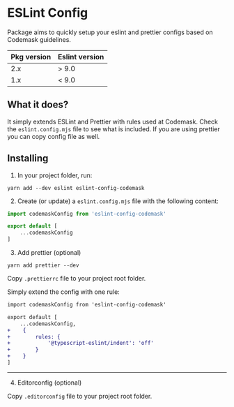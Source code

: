 # ESLint Config

Package aims to quickly setup your eslint and prettier configs based on Codemask guidelines.

|Pkg version| Eslint version |
|---|---------|
| 2.x | \> 9.0  |
| 1.x | < 9.0   |


## What it does?

It simply extends ESLint and Prettier with rules used at Codemask. Check the `eslint.config.mjs` file to see what is included. If you are using prettier you can copy config file as well.

## Installing

1. In your project folder, run:

```
yarn add --dev eslint eslint-config-codemask
```

2. Create (or update) a `eslint.config.mjs` file with the following content:

```js
import codemaskConfig from 'eslint-config-codemask'

export default [
    ...codemaskConfig
]
```

3. Add prettier (optional)

```shell
yarn add prettier --dev
```

Copy `.prettierrc` file to your project root folder.

Simply extend the config with one rule:

```diff
import codemaskConfig from 'eslint-config-codemask'

export default [
    ...codemaskConfig,
+    {
+        rules: {
+            '@typescript-eslint/indent': 'off'
+        }
+    }
]
```
---

4. Editorconfig (optional)

Copy `.editorconfig` file to your project root folder.
